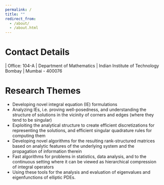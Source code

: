 ```yaml
---
permalink: /
title: ""
redirect_from: 
  - /about/
  - /about.html
---
```



Contact Details
======
| Office: 104-A
| Department of Mathematics
| Indian Institute of Technology Bombay
| Mumbai - 400076

Research Themes
======
* Developing novel integral equation (IE) formulations
* Analyzing IEs, i.e. proving well-posedness, and understanding the structure of solutions in the vicinity of corners and edges (where they tend to be singular) 
* Exploiting the analytical structure to create efficient discretizations for representing the solutions, and efficient singular quadrature rules for computing them
* Developing novel algorithms for the resulting rank-structured matrices based on analytic features of the underlying system and the propagation of information therein
* Fast algorithms for problems in statistics, data analysis, and to the continuous setting where it can be viewed as hierarchical compression of integral operators
* Using these tools for the analysis and evaluation of eigenvalues and eigenfunctions of elliptic PDEs.
